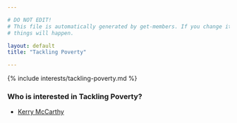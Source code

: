 ```yaml
---

# DO NOT EDIT!
# This file is automatically generated by get-members. If you change it, bad
# things will happen.

layout: default
title: "Tackling Poverty"

---
```


{% include interests/tackling-poverty.md %}

### Who is interested in Tackling Poverty?


* [Kerry McCarthy](members/kerry-mccarthy.html)

